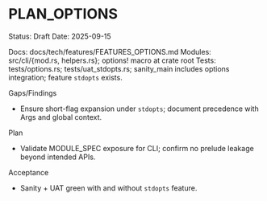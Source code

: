 # PLAN_OPTIONS

Status: Draft
Date: 2025-09-15

Docs: docs/tech/features/FEATURES_OPTIONS.md
Modules: src/cli/{mod.rs, helpers.rs}; options! macro at crate root
Tests: tests/options.rs; tests/uat_stdopts.rs; sanity_main includes options integration; feature `stdopts` exists.

Gaps/Findings
- Ensure short-flag expansion under `stdopts`; document precedence with Args and global context.

Plan
- Validate MODULE_SPEC exposure for CLI; confirm no prelude leakage beyond intended APIs.

Acceptance
- Sanity + UAT green with and without `stdopts` feature.

